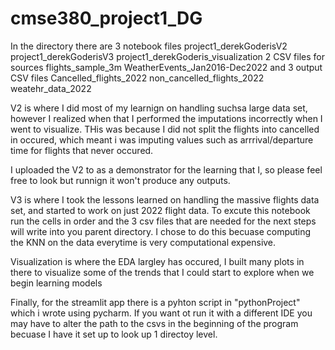 # cmse380_project1_DG
In the directory there are 3 notebook files
  project1_derekGoderisV2
  project1_derekGoderisV3
  project1_derekGoderis_visualization
2 CSV files for sources 
  flights_sample_3m
  WeatherEvents_Jan2016-Dec2022
and 3 output CSV files 
  Cancelled_flights_2022
  non_cancelled_flights_2022
  weatehr_data_2022

V2 is where I did most of my learnign on handling suchsa large data set, however I realized when that I performed the imputations incorrectly when I went to visualize.  THis was because I did not split the flights into cancelled in occured, which meant i was imputing values such as arrrival/departure time for flights that never occured.

I uploaded the V2 to as a demonstrator for the learning that I, so please feel free to look but runnign it won't produce any outputs.

V3 is where I took the lessons learned on handling the massive flights data set, and started to work on just 2022 flight data.  To  excute this notebook run the cells in order and the 3 csv files that are needed for the next steps will write into you parent directory.  I chose to do this becuase computing the KNN on the data everytime is very computational expensive.


  Visualization is where the EDA largley has occured, I built many plots in there to visualize some of the trends that I could start to explore when we begin learning models 

  Finally, for the streamlit app there is a pyhton script in "pythonProject" which i wrote using pycharm.  If you want ot run it with a different IDE you may have to alter the path to the csvs in the beginning of the program becuase I have it set up to look up 1 directoy level.
